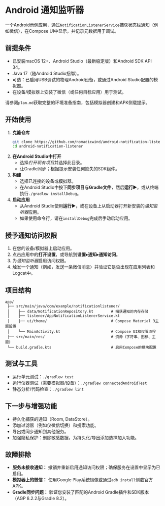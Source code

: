 # Android 通知监听器

一个Android示例应用，通过`NotificationListenerService`捕获状态栏通知（例如微信），在Compose UI中显示，并记录元数据用于调试。

## 前提条件
- 已安装macOS 12+、Android Studio（最新稳定版）和Android SDK API 34。
- Java 17（随Android Studio捆绑）。
- 可选：已启用USB调试的物理Android设备，或通过Android Studio配置的模拟器。
- 在设备/模拟器上安装了微信（或任何目标应用）用于测试。

请参阅`plan.md`获取完整的环境准备指南，包括模拟器创建和APK侧载提示。

## 开始使用
1. **克隆仓库**
   ```bash
   git clone https://github.com/nomadicwind/android-notification-listener.git
   cd android-notification-listener
   ```
2. **在Android Studio中打开**
   - 选择*打开现有项目*并选择此目录。
   - 让Gradle同步；根据提示安装任何缺失的SDK组件。
3. **构建**
   - 选择已连接的设备或模拟器。
   - 在Android Studio中按下**同步项目与Gradle文件**，然后**运行▶**，或从终端执行`./gradlew installDebug`。
4. **启动应用**
   - 从Android Studio使用**运行▶**，或在设备上从启动器打开新安装的*通知监听器*应用。
   - 如果使用命令行，请在`installDebug`完成后手动启动应用。

## 授予通知访问权限
1. 在您的设备/模拟器上启动应用。
2. 点击应用中的**打开设置**，或导航到**设置▸通知▸通知访问**。
3. 为*通知监听器*启用访问权限。
4. 触发一个通知（例如，发送一条微信消息）并验证它是否出现在应用列表和Logcat中。

## 项目结构
```
app/
 ├── src/main/java/com/example/notificationlistener/
 │    ├── data/NotificationRepository.kt        # 捕获通知的内存存储
 │    ├── listener/AppNotificationListenerService.kt
 │    ├── ui/theme/                             # Compose Material 3主题设置
 │    └── MainActivity.kt                       # Compose UI和权限流程
 ├── src/main/res/                              # 资源（字符串、图标、主题）
 └── build.gradle.kts                           # 启用Compose的模块配置
```

## 测试与工具
- 运行单元测试：`./gradlew test`
- 运行仪器测试（需要模拟器/设备）：`./gradlew connectedAndroidTest`
- 静态分析/代码检查：`./gradlew lint`

## 下一步与增强功能
- 持久化捕获的通知（Room, DataStore）。
- 添加过滤器（例如仅微信切换）和搜索功能。
- 导出或同步通知到其他服务。
- 加强隐私保护：删除敏感数据，为持久化/导出添加选择加入功能。

## 故障排除
- **服务未接收通知：** 撤销并重新启用通知访问权限；确保服务在设置中显示为已启用。
- **模拟器上的微信：** 使用Google Play系统镜像或通过`adb install`侧载官方APK。
- **Gradle同步问题：** 验证您安装了匹配的Android Gradle插件和SDK版本（AGP 8.2.2与Gradle 8.2）。
